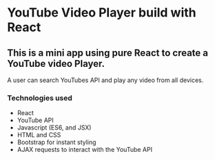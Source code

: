 # YouTube Video Player build with React
## This is a mini app using pure React to create a YouTube video Player.
A user can search YouTubes API and play any video from all devices.

### Technologies used
- React
- YouTube API
- Javascript (ES6, and JSX)
- HTML and CSS
- Bootstrap for instant styling
- AJAX requests to interact with the YouTube API
